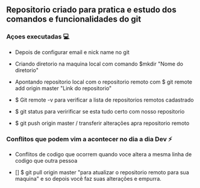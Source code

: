 ## Repositorio criado para pratica e estudo dos comandos e funcionalidades do git                                                      

### Açoes executadas 💻
 
* Depois de configurar email e nick name no git 

 *  Criando diretorio na maquina local com comando $mkdir "Nome do diretorio"
 *  Apontando repositorio local com o repositorio remoto com $ git remote add origin master "Link do repositorio"
 *  $ Git remote -v  para verificar a lista de repositorios remotos cadastrado
 *  $ git status para veririficar se esta tudo certo com nosso repositorio
 *  $ git push origin master / transferir alterações apra repositorio remoto

### Conflitos que podem vim a acontecer no dia a dia Dev ⚡

 *  Conflitos de codigo que ocorrem quando voce altera a mesma linha de codigo que outra pessoa
 - [] $ git pull origin master "para atualizar o repositorio remoto para sua maquina" e so depois você faz suas alterações e empurra.
 


